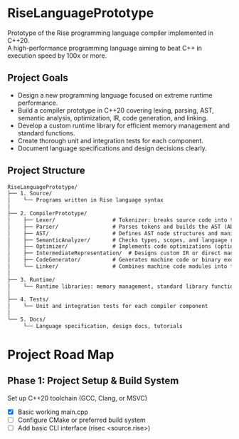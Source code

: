 # RiseLanguagePrototype

Prototype of the Rise programming language compiler implemented in C++20.  
A high-performance programming language aiming to beat C++ in execution speed by 100x or more.

## Project Goals

- Design a new programming language focused on extreme runtime performance.  
- Build a compiler prototype in C++20 covering lexing, parsing, AST, semantic analysis, optimization, IR, code generation, and linking.  
- Develop a custom runtime library for efficient memory management and standard functions.  
- Create thorough unit and integration tests for each component.  
- Document language specifications and design decisions clearly.

## Project Structure
```md
RiseLanguagePrototype/
├── 1. Source/
│    └── Programs written in Rise language syntax
│
├── 2. CompilerPrototype/
│    ├── Lexer/                  # Tokenizer: breaks source code into tokens
│    ├── Parser/                 # Parses tokens and builds the AST (Abstract Syntax Tree)
│    ├── AST/                    # Defines AST node structures and manipulation functions
│    ├── SemanticAnalyzer/       # Checks types, scopes, and language rules for correctness
│    ├── Optimizer/              # Implements code optimizations (optional but recommended)
│    ├── IntermediateRepresentation/  # Designs custom IR or direct machine code generation
│    ├── CodeGenerator/          # Generates machine code or binary executable for target CPU
│    └── Linker/                 # Combines machine code modules into final executable (if needed)
│
├── 3. Runtime/
│    └── Runtime libraries: memory management, standard library functions
│
├── 4. Tests/
│    └── Unit and integration tests for each compiler component
│
└── 5. Docs/
     └── Language specification, design docs, tutorials
```

# Project Road Map
## Phase 1: Project Setup & Build System
 Set up C++20 toolchain (GCC, Clang, or MSVC)
 - [x] Basic working main.cpp
 - [ ] Configure CMake or preferred build system
 - [ ] Add basic CLI interface (risec <source.rise>)
